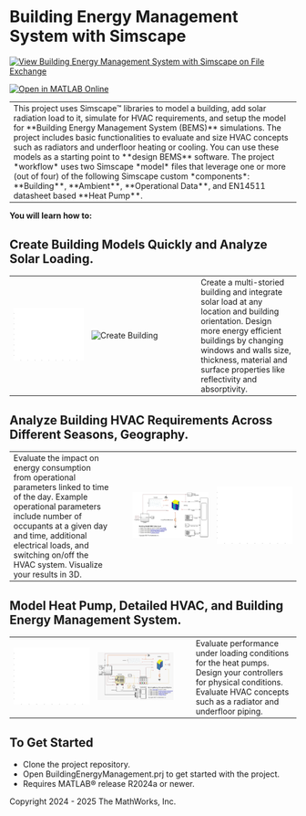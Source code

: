 # Building Energy Management System with Simscape

[![View Building Energy Management System with Simscape on File Exchange](https://www.mathworks.com/matlabcentral/images/matlab-file-exchange.svg)](https://mathworks.com/matlabcentral/fileexchange/175604-building-energy-management-system-with-simscape)

[![Open in MATLAB Online](https://www.mathworks.com/images/responsive/global/open-in-matlab-online.svg)](https://matlab.mathworks.com/open/github/v1?repo=simscape/Building-Energy-Management-Simscape)
 
 
<table>
  <tr>
    <td class="text-column" width=900>This project uses Simscape&trade; libraries to model a building, add solar radiation load to it, 
simulate for HVAC  requirements, and setup the model for **Building Energy Management System (BEMS)** simulations. 
The project includes basic functionalities to evaluate and size HVAC concepts such as radiators and 
underfloor heating or cooling. You can use these models as a starting point to **design BEMS** software. The project *workflow* uses 
two Simscape *model* files that leverage one or more (out of four) of the following Simscape custom *components*: **Building**,
 **Ambient**, **Operational Data**, and EN14511 datasheet based **Heat Pump**. </td>
  </tr>
</table>
 
 
**You will learn how to:**

## Create Building Models Quickly and Analyze Solar Loading.
<table>
  <tr>
    <td class="image-column" width=300><img src="Overview/Images/createBuildingREADME.gif" alt="Create Building"></td>
    <td class="image-column" width=300><img src="Overview/Images/houseAnimationREADME.gif" alt="Create Building"></td>
    <td class="text-column" width=25></td>
    <td class="text-column" width=275>Create a multi-storied building and integrate solar load at any location and building orientation. Design more energy efficient buildings by changing windows and walls size, thickness, material and surface properties like reflectivity and absorptivity.</td>
  </tr>
</table>
 
 
## Analyze Building HVAC Requirements Across Different Seasons, Geography.
<table>
  <tr>
    <td class="text-column" width=275>Evaluate the impact on energy consumption from operational parameters linked to time of the day. Example operational parameters include number of occupants at a given day and time, additional electrical loads, and switching on/off the HVAC system. Visualize your results in 3D.</td>
    <td class="text-column" width=25></td>
    <td class="image-column" width=300><img src="Overview/Images/requirementAnalysisCanvas.png" alt="Building Heat Load Analysis"></td>
    <td class="image-column" width=300><img src="Overview/Images/houseHeatLoadREADME.gif" alt="Building Heat Load Analysis"></td>
  </tr>
</table>
 
 
## Model Heat Pump, Detailed HVAC, and Building Energy Management System.
<table>
  <tr>
    <td class="image-column" width=300><img src="Overview/Images/buildingAnimationREADME.gif" alt="HVAC Requirement Analysis"></td>
    <td class="image-column" width=300><img src="Overview/Images/simulateBuildingEnergyMgmtModel.png" alt="Tune Controller"></td>
    <td class="text-column" width=25></td>
    <td class="text-column" width=275>Evaluate performance under loading conditions for the heat pumps. Design your controllers for physical conditions. Evaluate HVAC concepts such as a radiator and underfloor piping.</td>
  </tr>
</table>
 
 
## To Get Started 
* Clone the project repository.
* Open BuildingEnergyManagement.prj to get started with the project. 
* Requires MATLAB&reg; release R2024a or newer.
 

Copyright 2024 - 2025 The MathWorks, Inc.
